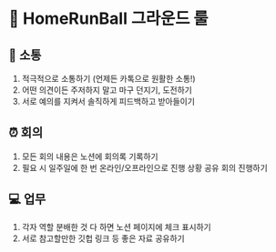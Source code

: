 # 📌 HomeRunBall 그라운드 룰

## 📢 소통

1. 적극적으로 소통하기 (언제든 카톡으로 원활한 소통!)
2. 어떤 의견이든 주저하지 말고 마구 던지기, 도전하기
3. 서로 예의를 지켜서 솔직하게 피드백하고 받아들이기

## ⏰ 회의

1. 모든 회의 내용은 노션에 회의록 기록하기
2. 필요 시 일주일에 한 번 온라인/오프라인으로 진행 상황 공유 회의 진행하기

## 💻 업무

1. 각자 역할 분배한 것 다 하면 노션 페이지에 체크 표시하기
2. 서로 참고할만한 깃헙 링크 등 좋은 자료 공유하기 
